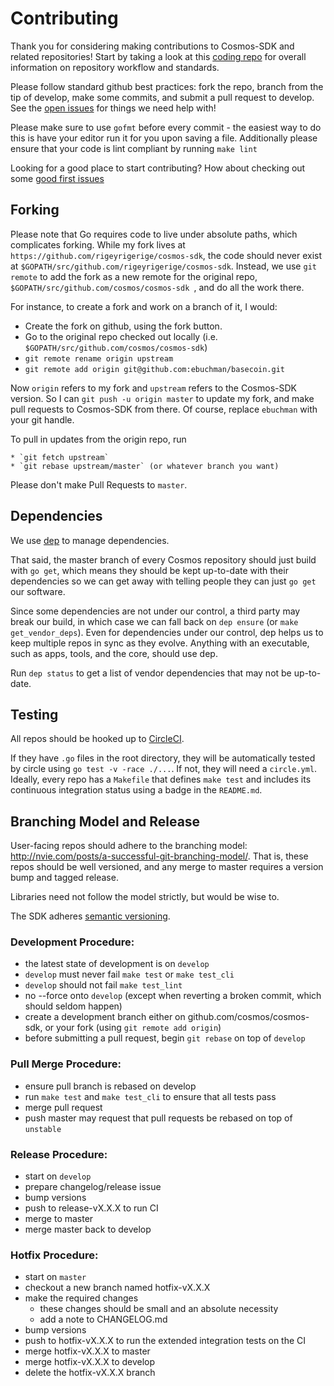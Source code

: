# Contributing

Thank you for considering making contributions to Cosmos-SDK and related repositories! Start by taking a look at this [coding repo](https://github.com/tendermint/coding) for overall information on repository workflow and standards.

Please follow standard github best practices: fork the repo, branch from the tip of develop, make some commits, and submit a pull request to develop. See the [open issues](https://github.com/cosmos/cosmos-sdk/issues) for things we need help with!

Please make sure to use `gofmt` before every commit - the easiest way to do this is have your editor run it for you upon saving a file. Additionally please ensure that your code is lint compliant by running `make lint`

Looking for a good place to start contributing? How about checking out some [good first issues](https://github.com/cosmos/cosmos-sdk/issues?q=is%3Aopen+is%3Aissue+label%3A%22good+first+issue%22)

## Forking

Please note that Go requires code to live under absolute paths, which complicates forking.
While my fork lives at `https://github.com/rigeyrigerige/cosmos-sdk`,
the code should never exist at  `$GOPATH/src/github.com/rigeyrigerige/cosmos-sdk`.
Instead, we use `git remote` to add the fork as a new remote for the original repo,
`$GOPATH/src/github.com/cosmos/cosmos-sdk `, and do all the work there.

For instance, to create a fork and work on a branch of it, I would:

  * Create the fork on github, using the fork button.
  * Go to the original repo checked out locally (i.e. `$GOPATH/src/github.com/cosmos/cosmos-sdk`)
  * `git remote rename origin upstream`
  * `git remote add origin git@github.com:ebuchman/basecoin.git`

Now `origin` refers to my fork and `upstream` refers to the Cosmos-SDK version.
So I can `git push -u origin master` to update my fork, and make pull requests to Cosmos-SDK from there.
Of course, replace `ebuchman` with your git handle.

To pull in updates from the origin repo, run

    * `git fetch upstream`
    * `git rebase upstream/master` (or whatever branch you want)

Please don't make Pull Requests to `master`.

## Dependencies

We use [dep](https://github.com/golang/dep) to manage dependencies.

That said, the master branch of every Cosmos repository should just build
with `go get`, which means they should be kept up-to-date with their
dependencies so we can get away with telling people they can just `go get` our
software.

Since some dependencies are not under our control, a third party may break our
build, in which case we can fall back on `dep ensure` (or `make
get_vendor_deps`). Even for dependencies under our control, dep helps us to
keep multiple repos in sync as they evolve. Anything with an executable, such
as apps, tools, and the core, should use dep.

Run `dep status` to get a list of vendor dependencies that may not be
up-to-date.

## Testing

All repos should be hooked up to [CircleCI](https://circleci.com/).

If they have `.go` files in the root directory, they will be automatically
tested by circle using `go test -v -race ./...`. If not, they will need a
`circle.yml`. Ideally, every repo has a `Makefile` that defines `make test` and
includes its continuous integration status using a badge in the `README.md`.

## Branching Model and Release

User-facing repos should adhere to the branching model: http://nvie.com/posts/a-successful-git-branching-model/.
That is, these repos should be well versioned, and any merge to master requires a version bump and tagged release.

Libraries need not follow the model strictly, but would be wise to.

The SDK adheres [semantic versioning](https://semver.org/).

### Development Procedure:
- the latest state of development is on `develop`
- `develop` must never fail `make test` or `make test_cli`
- `develop` should not fail `make test_lint`
- no --force onto `develop` (except when reverting a broken commit, which should seldom happen)
- create a development branch either on github.com/cosmos/cosmos-sdk, or your fork (using `git remote add origin`)
- before submitting a pull request, begin `git rebase` on top of `develop`

### Pull Merge Procedure:
- ensure pull branch is rebased on develop
- run `make test` and `make test_cli` to ensure that all tests pass
- merge pull request
- push master may request that pull requests be rebased on top of `unstable`

### Release Procedure:
- start on `develop`
- prepare changelog/release issue
- bump versions
- push to release-vX.X.X to run CI
- merge to master
- merge master back to develop

### Hotfix Procedure:
- start on `master`
- checkout a new branch named hotfix-vX.X.X
- make the required changes
  - these changes should be small and an absolute necessity
  - add a note to CHANGELOG.md
- bump versions
- push to hotfix-vX.X.X to run the extended integration tests on the CI
- merge hotfix-vX.X.X to master
- merge hotfix-vX.X.X to develop
- delete the hotfix-vX.X.X branch
